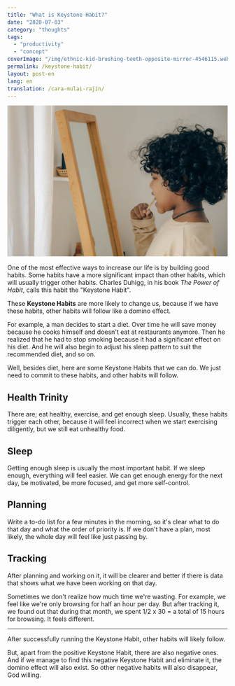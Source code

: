 ```yaml
---
title: "What is Keystone Habit?"
date: "2020-07-03"
category: "thoughts"
tags:
  - "productivity"
  - "concept"
coverImage: "/img/ethnic-kid-brushing-teeth-opposite-mirror-4546115.webp"
permalink: /keystone-habit/
layout: post-en
lang: en
translation: /cara-mulai-rajin/
---
```


![](/img/ethnic-kid-brushing-teeth-opposite-mirror-4546115.webp)

One of the most effective ways to increase our life is by building good habits. Some habits have a more significant impact than other habits, which will usually trigger other habits. Charles Duhigg, in his book _The Power of Habit_, calls this habit the "Keystone Habit".

These **Keystone Habits** are more likely to change us, because if we have these habits, other habits will follow like a domino effect.

For example, a man decides to start a diet. Over time he will save money because he cooks himself and doesn't eat at restaurants anymore. Then he realized that he had to stop smoking because it had a significant effect on his diet. And he will also begin to adjust his sleep pattern to suit the recommended diet, and so on.

Well, besides diet, here are some Keystone Habits that we can do. We just need to commit to these habits, and other habits will follow.

## Health Trinity

There are; eat healthy, exercise, and get enough sleep. Usually, these habits trigger each other, because it will feel incorrect when we start exercising diligently, but we still eat unhealthy food.

## Sleep

Getting enough sleep is usually the most important habit. If we sleep enough, everything will feel easier. We can get enough energy for the next day, be motivated, be more focused, and get more self-control.

## Planning

Write a to-do list for a few minutes in the morning, so it's clear what to do that day and what the order of priority is. If we don't have a plan, most likely, the whole day will feel like just passing by.

## Tracking

After planning and working on it, it will be clearer and better if there is data that shows what we have been working on that day.

Sometimes we don't realize how much time we're wasting. For example, we feel like we're only browsing for half an hour per day. But after tracking it, we found out that during that month, we spent 1/2 x 30 = a total of 15 hours for browsing. It feels different.

---

After successfully running the Keystone Habit, other habits will likely follow.

But, apart from the positive Keystone Habit, there are also negative ones. And if we manage to find this negative Keystone Habit and eliminate it, the domino effect will also exist. So other negative habits will also disappear, God willing.
